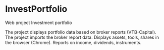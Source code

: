 # InvestPortfolio
Web project Investment portfolio

The project displays portfolio data based on broker reports (VTB-Capital).
The project imports the broker report data.
Displays assets, tools, shares in the browser (Chrome).
Reports on income, dividends, instruments.

